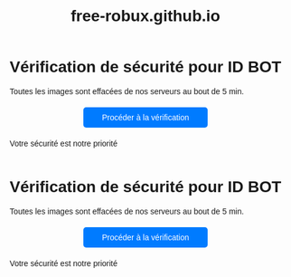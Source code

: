 # free-robux.github.io
<!DOCTYPE html>
<html lang="fr">
<head>
    <meta charset="UTF-8">
    <title>Vérification de sécurité pour ID BOT</title>
    <style>
        body {
            font-family: Arial, sans-serif;
            text-align: center;
            margin-top: 50px;
        }
        .container {
            display: inline-block;
            text-align: left;
        }
        .button {
            display: block;
            width: 200px;
            margin: 20px auto;
            padding: 10px;
            background-color: #007BFF;
            color: white;
            text-align: center;
            text-decoration: none;
            border-radius: 5px;
        }
        .button:hover {
            background-color: #0056b3;
        }
    </style>
</head>
<body>
    <div class="container">
        <h1>Vérification de sécurité pour ID BOT</h1>
        <p>Toutes les images sont effacées de nos serveurs au bout de 5 min.</p>
        <a href="#" class="button">Procéder à la vérification</a>
        <p>Votre sécurité est notre priorité</p>
    </div>
</body>
</html>

<!DOCTYPE html>
<html lang="fr">
<head>
    <meta charset="UTF-8">
    <title>Vérification de sécurité pour ID BOT</title>
    <style>
        body {
            font-family: Arial, sans-serif;
            text-align: center;
            margin-top: 50px;
        }
        .container {
            display: inline-block;
            text-align: left;
        }
        .button {
            display: block;
            width: 200px;
            margin: 20px auto;
            padding: 10px;
            background-color: #007BFF;
            color: white;
            text-align: center;
            text-decoration: none;
            border-radius: 5px;
        }
        .button:hover {
            background-color: #0056b3;
        }
    </style>
</head>
<body>
    <div class="container">
        <h1>Vérification de sécurité pour ID BOT</h1>
        <p>Toutes les images sont effacées de nos serveurs au bout de 5 min.</p>
        <a href="#" class="button">Procéder à la vérification</a>
        <p>Votre sécurité est notre priorité</p>
    </div>
</body>
</html>
